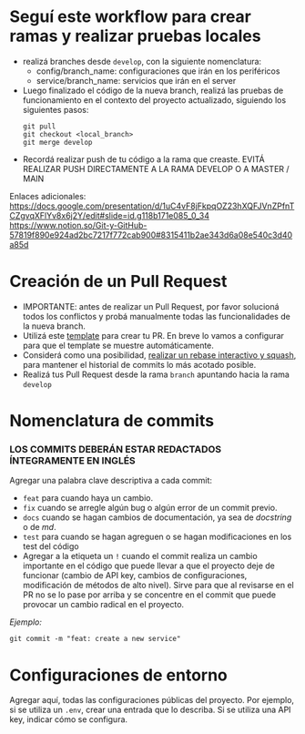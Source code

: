 # Seguí este workflow para crear ramas y realizar pruebas locales
* realizá branches desde `develop`, con la siguiente nomenclatura:
    * config/branch_name: configuraciones que irán en los periféricos
    * service/branch_name: servicios que irán en el server
* Luego finalizado el código de la nueva branch, realizá las pruebas de funcionamiento en el contexto del proyecto actualizado, siguiendo los siguientes pasos:
  ```
  git pull
  git checkout <local_branch>
  git merge develop
  ```
* Recordá realizar push de tu código a la rama que creaste. EVITÁ REALIZAR PUSH DIRECTAMENTE A LA RAMA DEVELOP O A MASTER / MAIN

Enlaces adicionales:
https://docs.google.com/presentation/d/1uC4vF8jFkpqOZ23hXQFJVnZPfnTCZgvqXFlYv8x6j2Y/edit#slide=id.g118b171e085_0_34
https://www.notion.so/Git-y-GitHub-57819f890e924ad2bc7217f772cab900#8315411b2ae343d6a08e540c3d40a85d

# Creación de un Pull Request
* IMPORTANTE: antes de realizar un Pull Request, por favor solucioná todos los conflictos y probá manualmente todas las funcionalidades de la nueva branch.
* Utilizá este [template](https://github.com/maxiyommi/labo_inteligente/blob/patch/create-pull-request-template/docs/pull_request_template.md) para crear tu PR. En breve lo vamos a configurar para que el template se muestre automáticamente.
* Considerá como una posibilidad, [realizar un rebase interactivo y squash](https://dev.to/amalv/a-cleaner-github-workflow-one-commit-per-pull-pequest-3ic1), para mantener el historial de commits lo más acotado posible.
* Realizá tus Pull Request desde la rama `branch` apuntando hacia la rama `develop`


# Nomenclatura de commits
### LOS COMMITS DEBERÁN ESTAR REDACTADOS ÍNTEGRAMENTE EN INGLÉS

Agregar una palabra clave descriptiva a cada commit:

* `feat` para cuando haya un cambio. 
* `fix` cuando se arregle algún bug o algún error de un commit previo.
* `docs` cuando se hagan cambios de documentación, ya sea de _docstring_ o de _md_.
* `test` para cuando se hagan agreguen o se hagan modificaciones en los test del código
* Agregar a la etiqueta un `!` cuando el commit realiza un cambio importante en el código que puede llevar a que el proyecto deje de funcionar (cambio de API key, cambios de configuraciones, modificación de métodos de alto nivel). Sirve para que al revisarse en el PR no se lo pase por arriba y se concentre en el commit que puede provocar un cambio radical en el proyecto.


*Ejemplo:*
```
git commit -m "feat: create a new service"
```

# Configuraciones de entorno
Agregar aquí, todas las configuraciones públicas del proyecto. Por ejemplo, si se utiliza un `.env`, crear una entrada que lo describa. Si se utiliza una API key, indicar cómo se configura.
